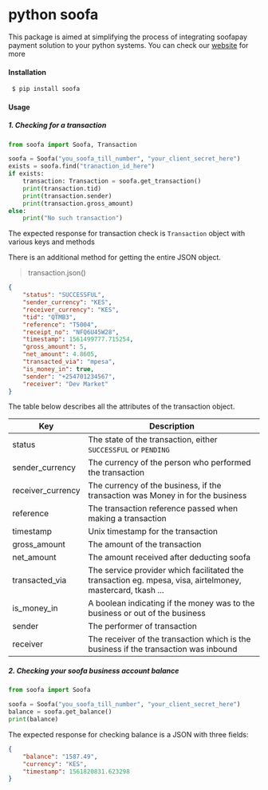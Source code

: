 # python soofa

This package is aimed at simplifying the process of integrating soofapay payment solution to your python systems. You can check our 
[website] for more

#### Installation
```sh
 $ pip install soofa
 ```
    
#### Usage

##### 1. Checking for a transaction
```python
from soofa import Soofa, Transaction

soofa = Soofa("you_soofa_till_number", "your_client_secret_here")
exists = soofa.find("tranaction_id_here")
if exists:
    transaction: Transaction = soofa.get_transaction()
    print(transaction.tid)
    print(transaction.sender)
    print(transaction.gross_amount)
else:
    print("No such transaction")
```
The expected response for transaction check is  `Transaction` 
object with various keys and methods

There is an additional method for getting the entire JSON object.

> transaction.json()

```JSON
{
    "status": "SUCCESSFUL",
    "sender_currency": "KES",
    "receiver_currency": "KES",
    "tid": "QTMB3",
    "reference": "T5004",
    "receipt_no": "NFQ6U45W28",
    "timestamp": 1561499777.715254,
    "gross_amount": 5,
    "net_amount": 4.8605,
    "transacted_via": "mpesa",
    "is_money_in": true,
    "sender": "+254701234567",
    "receiver": "Dev Market"
}
```

The table below describes all the attributes of the transaction object.


| Key | Description |
| ------ | ------ |
| status | The state of the transaction, either `SUCCESSFUL` or `PENDING` |
| sender_currency | The currency of the person who performed the transaction  |
| receiver_currency | The currency of the business, if the transaction was Money in for the business |
| reference | The transaction reference passed when making a transaction |
| timestamp | Unix timestamp for the transaction |
| gross_amount | The amount of the transaction |
| net_amount | The amount received after deducting soofa |
| transacted_via | The service provider which facilitated the transaction eg. mpesa, visa, airtelmoney, mastercard, tkash ... |
| is_money_in | A boolean indicating if the money was to the business or out of the business |
| sender | The performer of transaction |
| receiver | The receiver of the transaction which is the business if the transaction was inbound |


##### 2. Checking your soofa business account balance
```python
from soofa import Soofa

soofa = Soofa("you_soofa_till_number", "your_client_secret_here")
balance = soofa.get_balance()
print(balance)
```

The expected response for checking balance is a JSON with three fields:

[website]: <https://www.soofapay.com>


```JSON
{
    "balance": "1587.49",
    "currency": "KES",
    "timestamp": 1561820831.623298
}
